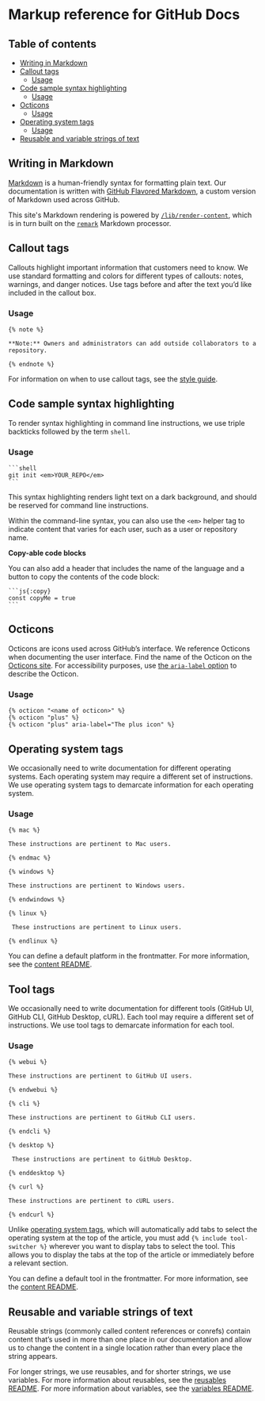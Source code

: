 # Markup reference for GitHub Docs <!-- omit in toc -->

## Table of contents <!-- omit in toc -->

- [Writing in Markdown](#writing-in-markdown)
- [Callout tags](#callout-tags)
  - [Usage](#usage)
- [Code sample syntax highlighting](#code-sample-syntax-highlighting)
  - [Usage](#usage-1)
- [Octicons](#octicons)
  - [Usage](#usage-2)
- [Operating system tags](#operating-system-tags)
  - [Usage](#usage-3)
- [Reusable and variable strings of text](#reusable-and-variable-strings-of-text)

## Writing in Markdown

[Markdown](http://daringfireball.net/projects/markdown/) is a human-friendly syntax for formatting plain text. Our documentation is written with [GitHub Flavored Markdown](https://docs.github.com/en/github/writing-on-github/about-writing-and-formatting-on-github), a custom version of Markdown used across GitHub.

This site's Markdown rendering is powered by [`/lib/render-content`](/lib/render-content), which is in turn built on the [`remark`](https://remark.js.org/) Markdown processor.

## Callout tags

Callouts highlight important information that customers need to know. We use standard formatting and colors for different types of callouts: notes, warnings, and danger notices. Use tags before and after the text you’d like included in the callout box.

### Usage

```
{% note %}

**Note:** Owners and administrators can add outside collaborators to a repository.

{% endnote %}
```

For information on when to use callout tags, see the [style guide](content-style-guide.md).

## Code sample syntax highlighting

To render syntax highlighting in command line instructions, we use triple backticks followed by the term `shell`.

### Usage

    ```shell
    git init <em>YOUR_REPO</em>
    ```

This syntax highlighting renders light text on a dark background, and should be reserved for command line instructions.

Within the command-line syntax, you can also use the `<em>` helper tag to indicate content that varies for each user, such as a user or repository name.

**Copy-able code blocks**

You can also add a header that includes the name of the language and a button to copy the contents of the code block:

    ```js{:copy}
    const copyMe = true
    ```

## Octicons

Octicons are icons used across GitHub’s interface. We reference Octicons when documenting the user interface. Find the name of the Octicon on the [Octicons site](https://primer.style/octicons). For accessibility purposes, use [the `aria-label` option](https://primer.style/octicons/packages/javascript#aria-label) to describe the Octicon.

### Usage

```
{% octicon "<name of octicon>" %}
{% octicon "plus" %}
{% octicon "plus" aria-label="The plus icon" %}
```

## Operating system tags

We occasionally need to write documentation for different operating systems. Each operating system may require a different set of instructions. We use operating system tags to demarcate information for each operating system.

### Usage

```
{% mac %}

These instructions are pertinent to Mac users.

{% endmac %}
```

```
{% windows %}

These instructions are pertinent to Windows users.

{% endwindows %}
```

```
{% linux %}

 These instructions are pertinent to Linux users.

{% endlinux %}
```

You can define a default platform in the frontmatter. For more information, see the [content README](../content/README.md#defaultplatform).

## Tool tags

We occasionally need to write documentation for different tools (GitHub UI, GitHub CLI, GitHub Desktop, cURL). Each tool may require a different set of instructions. We use tool tags to demarcate information for each tool.

### Usage

```
{% webui %}

These instructions are pertinent to GitHub UI users.

{% endwebui %}
```

```
{% cli %}

These instructions are pertinent to GitHub CLI users.

{% endcli %}
```

```
{% desktop %}

 These instructions are pertinent to GitHub Desktop.

{% enddesktop %}
```

```
{% curl %}

These instructions are pertinent to cURL users.

{% endcurl %}
```

Unlike [operating system tags](#operating-system-tags), which will automatically add tabs to select the operating system at the top of the article, you must add `{% include tool-switcher %}` wherever you want to display tabs to select the tool. This allows you to display the tabs at the top of the article or immediately before a relevant section.

You can define a default tool in the frontmatter. For more information, see the [content README](../content/README.md#defaulttool).

## Reusable and variable strings of text

Reusable strings (commonly called content references or conrefs) contain content that’s used in more than one place in our documentation and allow us to change the content in a single location rather than every place the string appears.

For longer strings, we use reusables, and for shorter strings, we use variables. For more information about reusables, see the [reusables README](../data/reusables/README.md). For more information about variables, see the [variables README](../data/variables/README.md).
